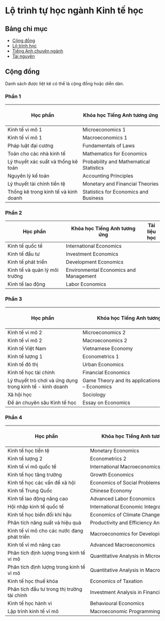 # Lộ trình tự học ngành Kinh tế học


## Bảng chỉ mục

- [Cộng đồng](#cộng-đồng)
- [Lộ trình học](#lộ-trình-học)
- [Tiếng Anh chuyên ngành](#tiếng-anh-chuyên-ngành)
- [Tài nguyên](#tài-nguyên)

## Cộng đồng

Danh sách được liệt kê có thể là cộng đồng hoặc diễn dàn.



### Phần 1

| Học phần  | Khóa học Tiếng Anh tương ứng | Tài liệu học |
| --------- | ---------------------------- | ------------ |
| Kinh tế vi mô 1 | Microeconomics 1   |    |
| Kinh tế vĩ mô 1 | Macroeconomics 1   |    |
| Pháp luật đại cương  | Fundamentals of Laws   |    |
| Toán cho các nhà kinh tế | Mathematics for Economics    |    |
| Lý thuyết xác suất và thống kê toán   | Probability and Mathematical Statistics |    |
| Nguyên lý kế toán    | Accounting Principles  |    |
| Lý thuyết tài chính tiền tệ    | Monetary and Financial Theories     |    |
| Thống kê trong kinh tế và kinh doanh  | Statistics for Economics and Business   |    |

### Phần 2

| Học phần  | Khóa học Tiếng Anh tương ứng | Tài liệu học |
| --------- | ---------------------------- | ------------ |
| Kinh tế quốc tế | International Economics|    |
| Kinh tế đầu tư  | Investment Economics   |    |
| Kinh tế phát triển   | Development Economics  |    |
| Kinh tế và quản lý môi trường  | Environmental Economics and Management  |    |
| Kinh tế lao động | Labor Economics    |    |


### Phần 3

| Học phần  | Khóa học Tiếng Anh tương ứng | Tài liệu học |
| --------- | ---------------------------- | ------------ |
| Kinh tế vi mô 2 | Microeconomics 2   |    |
| Kinh tế vĩ mô 2 | Macroeconomics 2   |    |
| Kinh tế Việt Nam| Vietnamese Economy |    |
| Kinh tế lượng 1 | Econometrics 1|    |
| Kinh tế đô thị  | Urban Economics    |    |
| Kinh tế học tài chính| Financial Economics|    |
| Lý thuyết trò chơi và ứng dụng trong kinh tế - kinh doanh | Game Theory and its applicationsin Business – Economics |    |
| Xã hội học| Sociology     |    |
| Đề án chuyên sâu Kinh tế học   | Essay on Economics |    |


### Phần 4

| Học phần  | Khóa học Tiếng Anh tương ứng | Tài liệu học |
| --------- | ---------------------------- | ------------ |
| Kinh tế học tiền tệ  | Monetary Economics |    |
| Kinh tế lượng 2 | Econometrics 2|    |
| Kinh tế vĩ mô quốc tế| International Macroeconomics |    |
| Kinh tế học tăng trưởng  | Growth Economics   |    |
| Kinh tế học các vấn đề xã hội  | Economics of Social Problems |    |
| Kinh tế Trung Quốc | Chinese Economy |    |
| Kinh tế lao động nâng cao| Advanced Labor Economics     |    |
| Hội nhập kinh tế quốc tế | International Economic Integration  |    |
| Kinh tế học biến đổi khí hậu   | Economics of Climate Change  |    |
| Phân tích năng suất và hiệu quả| Productivity and Efficiency Analysis|    |
| Kinh tế vĩ mô cho các nước đang phát triển| Macroeconomics for DevelopingCountries  |    |
| Kinh tế vĩ mô nâng cao   | Advanced Macroeconomics|    |
| Phân tích định lượng trong kinh tế vi mô  | Quantitative Analysis in Microeconomics |    |
| Phân tích định lượng trong kinh tế vĩ mô  | Quantitative Analysis in Macroeconomics |    |
| Kinh tế học thuế khóa| Economics of Taxation  |    |
| Phân tích đầu tư trong thị trường tài chính     | Investment Analysis in Financial Markets|    |
| Kinh tế học hành vi  | Behavioural Economics  |    |
| Lập trình kinh tế vĩ mô  | Macroeconomic Programming    |    |



